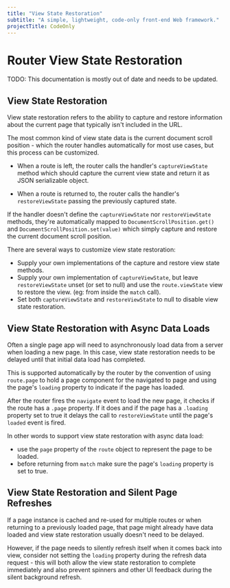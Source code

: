 ```yaml
---
title: "View State Restoration"
subtitle: "A simple, lightweight, code-only front-end Web framework."
projectTitle: CodeOnly
---
```

# Router View State Restoration

<div class="tip">

TODO: This documentation is mostly out of date and needs to be updated.

</div>


## View State Restoration

View state restoration refers to the ability to capture and restore
information about the current page that typically isn't included in 
the URL.

The most common kind of view state data is the current document scroll 
position - which the router handles automatically for most use cases, 
but this process can be customized.

* When a route is left, the router calls the handler's `captureViewState`
    method which should capture the current view state and return it as 
    JSON serializable object.

* When a route is returned to, the router calls the handler's `restoreViewState`
    passing the previously captured state.

If the handler doesn't define the `captureViewState` nor `restoreViewState`
methods, they're automatically mapped to `DocumentScrollPosition.get()` and 
`DocumentScrollPosition.set(value)` which simply capture and restore the current 
document scroll position.

There are several ways to customize view state restoration:

* Supply your own implementations of the capture and restore view state methods.
* Supply your own implementation of `captureViewState`, but leave 
    `restoreViewState` unset (or set to null) and use the `route.viewState` view 
    to restore the view. (eg: from inside the `match` call).
* Set both `captureViewState` and `restoreViewState` to null to disable
    view state restoration.

## View State Restoration with Async Data Loads

Often a single page app will need to asynchronously load data from a
server when loading a new page.  In this case,  view state restoration needs
to be delayed until that initial data load has completed.

This is supported automatically by the router by the convention of using
`route.page` to hold a page component for the navigated to page and using
the page's `loading` property to indicate if the page has loaded.

After the router fires the `navigate` event to load the new page, it
checks if the route has a `.page` property.  If it does and if the page
has a `.loading` property set to true it delays the call to 
`restoreViewState` until the page's `loaded` event is fired.

In other words to support view state restoration with async data load:

* use the `page` property of the `route` object to represent the page to 
    be loaded.
* before returning from `match` make sure the page's `loading` property
    is set to true.



## View State Restoration and Silent Page Refreshes

If a page instance is cached and re-used for multiple routes or when 
returning to a previously loaded page, that page might already have
data loaded and view state restoration usually doesn't need to be 
delayed.  

However, if the page needs to silently refresh itself when it comes back 
into view, consider not setting the `loading` property during the refresh 
data request - this will both allow the view state restoration to complete 
immediately and also prevent spinners and other UI feedback during the 
silent background refresh.


